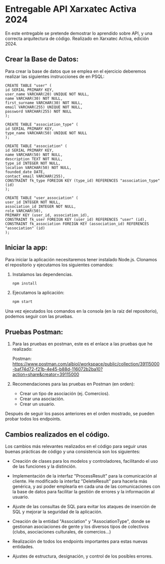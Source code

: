 # Entregable API Xarxatec Activa 2024

En este entregable se pretende demostrar lo aprendido sobre API, y una correcta arquitectura de código. Realizado en Xarxatec Activa, edición 2024.

## Crear la Base de Datos:

Para crear la base de datos que se emplea en el ejercicio deberemos realizar las siguientes instrucciones de en PSQL:

    CREATE TABLE "user" (
    id SERIAL PRIMARY KEY,
    user_name VARCHAR(20) UNIQUE NOT NULL,
    name VARCHAR(30) NOT NULL,
    first_surname VARCHAR(30) NOT NULL,
    email VARCHAR(255) UNIQUE NOT NULL,
    password VARCHAR(255) NOT NULL
    );

    CREATE TABLE "association_type" (
    id SERIAL PRIMARY KEY,
    type_name VARCHAR(50) UNIQUE NOT NULL
    );

    CREATE TABLE "association" (
    id SERIAL PRIMARY KEY,
    name VARCHAR(50) NOT NULL,
    description TEXT NOT NULL,
    type_id INTEGER NOT NULL,
    location VARCHAR(50) NOT NULL,
    founded_date DATE,
    contact_email VARCHAR(255),
    CONSTRAINT fk_type FOREIGN KEY (type_id) REFERENCES "association_type" (id)
    );

    CREATE TABLE "user_association" (
    user_id INTEGER NOT NULL,
    association_id INTEGER NOT NULL,
    role VARCHAR(50),
    PRIMARY KEY (user_id, association_id),
    CONSTRAINT fk_user FOREIGN KEY (user_id) REFERENCES "user" (id),
    CONSTRAINT fk_association FOREIGN KEY (association_id) REFERENCES "association" (id)
    );
    
## Iniciar la app:

Para iniciar la aplicación necesitaremos tener instalado Node.js. Clonamos el repositorio y ejecutamos los siguientes comandos:

 1. Instalamos las dependencias.

    ```bash
    npm install
    ```

2. Ejecutamos la aplicación:

    ```bash
    npm start
    ```

Una vez ejecutados los comandos en la consola (en la raíz del repositorio), podemos seguir con las pruebas.

## Pruebas Postman:

1. Para las pruebas en postman, este es el enlace a las pruebas que he realizado:

    Postman: <https://www.postman.com/albiol/workspace/public/collection/39115000-baf74d72-f21b-4e45-b88d-116072b2ba10?action=share&creator=39115000>

2. Recomendaciones para las pruebas en Postman (en orden):

    - Crear un tipo de asociación (ej. Comercios).
    - Crear una asociación.
    - Crear un usuario.

Después de seguir los pasos anteriores en el orden mostrado, se pueden probar todos los endpoints.

## Cambios realizados en el código.

Los cambios más relevantes realizados en el código para seguir unas buenas prácticas de código y una consistencia son los siguientes:

- Creación de clases para los modelos y controladores, facilitando el uso de las funciones y la distinción.

- Implementación de la interfaz "ProcessResult" para la comunicación al cliente. He modificado la interfaz "DeleteResult" para hacerla más genérica, y asi poder emplearla en cada una de las comunicaciones con la base de datos para facilitar la gestión de errores y la información al usuario.

- Ajuste de las consultas de SQL para evitar los ataques de inserción de SQL y mejorar la seguridad de la aplicación.

- Creación de la entidad "Association" y "AssociationType", donde se gestionan asociaciones de gente y los diversos tipos de colectivos (clubs, asociaciones culturales, de comercios...)

- Realización de todos los endpoints importantes para estas nuevas entidades.

- Ajustes de estructura, designación, y control de los posibles errores.
